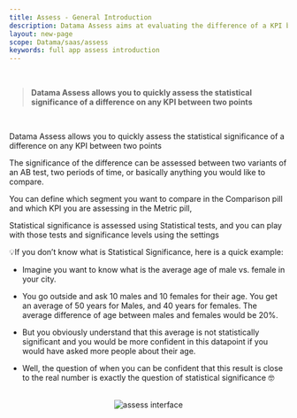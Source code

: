 ```yaml
---
title: Assess - General Introduction
description: Datama Assess aims at evaluating the difference of a KPI between two populations of interest.
layout: new-page
scope: Datama/saas/assess
keywords: full app assess introduction
---
```


<br>

> **Datama Assess allows you to quickly assess the statistical significance of a difference on any KPI between two points**

<br>


Datama Assess allows you to quickly assess the statistical significance of a difference on any KPI between two points

The significance of the difference can be assessed between two variants of an AB test, two periods of time, or basically anything you would like to compare. 

You can define which segment you want to compare in the Comparison pill and which KPI you are assessing in the Metric pill, 

Statistical significance is assessed using Statistical tests, and you can play with those tests and significance levels using the settings

💡If you don’t know what is Statistical Significance, here is a quick example:
- Imagine you want to know what is the average age of male vs. female in your city. 

- You go outside and ask 10 males and 10 females for their age. You get an average of 50 years for Males, and 40 years for females. The average difference of age between males and females would be 20%. 

- But you obviously understand that this average is not statistically significant and you would be more confident in this datapoint if you would have asked more people about their age.

- Well, the question of when you can be confident that this result is close to the real number is exactly the question of statistical significance 🤓
 
 <br>

<!-- <center><img src="{{site.url}}/{{site.baseurl}}/core_app/new/assess/images/assess_interface.jpg" alt="assess interface" /></center> -->

<center><img src="{{site.url}}/{{site.baseurl}}/core_app/new/assess/images/assess_interface.png" alt="assess interface" /></center>
